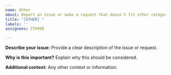 ```yaml
---
name: Other
about: Report an issue or make a request that doesn't fit other categories
title: "[OTHER] "
labels: ''
assignees: CTH999

---
```


**Describe your issue:**
Provide a clear description of the issue or request.

**Why is this important?**
Explain why this should be considered.

**Additional context:**
Any other context or information.
